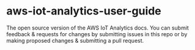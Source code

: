 # aws-iot-analytics-user-guide
The open source version of the AWS IoT Analytics docs. You can submit feedback &amp; requests for changes by submitting issues in this repo or by making proposed changes &amp; submitting a pull request.
